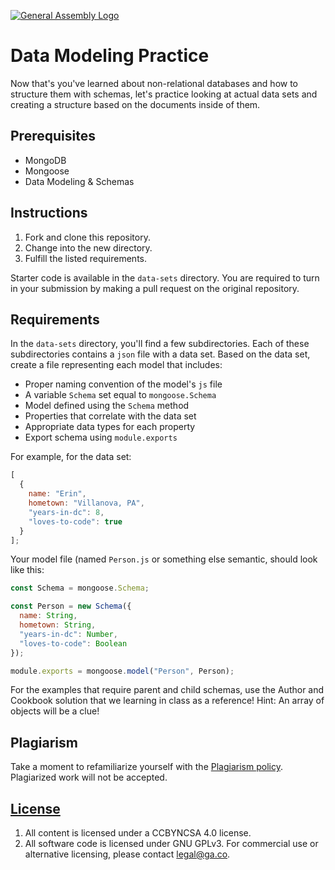 [![General Assembly Logo](https://camo.githubusercontent.com/1a91b05b8f4d44b5bbfb83abac2b0996d8e26c92/687474703a2f2f692e696d6775722e636f6d2f6b6538555354712e706e67)](https://generalassemb.ly/education/web-development-immersive)

# Data Modeling Practice

Now that's you've learned about non-relational databases and how to structure
them with schemas, let's practice looking at actual data sets and creating a
structure based on the documents inside of them.

## Prerequisites

- MongoDB
- Mongoose
- Data Modeling & Schemas

## Instructions

1. Fork and clone this repository.
2. Change into the new directory.
3. Fulfill the listed requirements.

Starter code is available in the `data-sets` directory. You are required to turn
in your submission by making a pull request on the original repository.


## Requirements

In the `data-sets` directory, you'll find a few subdirectories. Each of these
subdirectories contains a `json` file with a data set. Based on the data set,
create a file representing each model that includes:

- Proper naming convention of the model's `js` file
- A variable `Schema` set equal to `mongoose.Schema`
- Model defined using the `Schema` method
- Properties that correlate with the data set
- Appropriate data types for each property
- Export schema using `module.exports`

For example, for the data set:

```js
[
  {
    name: "Erin",
    hometown: "Villanova, PA",
    "years-in-dc": 8,
    "loves-to-code": true
  }
];
```

Your model file (named `Person.js` or something else semantic, should look like
this:

```js
const Schema = mongoose.Schema;

const Person = new Schema({
  name: String,
  hometown: String,
  "years-in-dc": Number,
  "loves-to-code": Boolean
});

module.exports = mongoose.model("Person", Person);
```

For the examples that require parent and child schemas, use the Author and
Cookbook solution that we learning in class as a reference! Hint: An array of
objects will be a clue!

## Plagiarism

Take a moment to refamiliarize yourself with the
[Plagiarism policy](https://git.generalassemb.ly/DC-WDI/Administrative/blob/master/plagiarism.md).
Plagiarized work will not be accepted.

## [License](LICENSE)

1.  All content is licensed under a CC­BY­NC­SA 4.0 license.
1.  All software code is licensed under GNU GPLv3. For commercial use or
    alternative licensing, please contact legal@ga.co.
